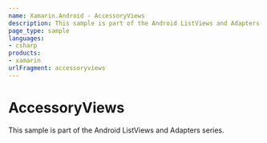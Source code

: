 ```yaml
---
name: Xamarin.Android - AccessoryViews
description: This sample is part of the Android ListViews and Adapters series.
page_type: sample
languages:
- csharp
products:
- xamarin
urlFragment: accessoryviews
---
```

# AccessoryViews

This sample is part of the Android ListViews and Adapters series. 